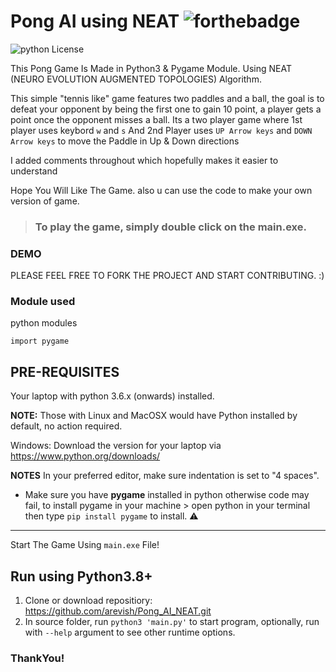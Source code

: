# Pong AI using NEAT  ![forthebadge](https://forthebadge.com/images/badges/made-with-python.svg)

![python License](https://img.shields.io/badge/MADE%20WITH-Pygames-green.svg)

This Pong Game Is Made in Python3 & Pygame Module.
Using NEAT (NEURO EVOLUTION AUGMENTED TOPOLOGIES) Algorithm.

This simple "tennis like" game features two paddles and a ball, the goal is to defeat your opponent by being the first one to gain 10 point, a player gets a point once the opponent misses a ball. Its a two player game where 1st player uses keybord ` w ` and ` s ` And 2nd Player uses `UP Arrow keys` and `DOWN Arrow keys` to move the Paddle in Up & Down directions

I added comments throughout which hopefully makes it easier to understand 

Hope You Will Like The Game. also u can use the code to make your own version of game.

> ### To play the game, simply double click on the **main.exe**.
###  DEMO 

<!-- ![pongdemo](https://user-images.githubusercontent.com/91308138/161219844-96994df6-8c76-4c35-9648-c0140b37562c.gif) -->

PLEASE FEEL FREE TO FORK THE PROJECT AND START CONTRIBUTING. :)

### Module used
python modules
```
import pygame
```

## PRE-REQUISITES
Your laptop with python 3.6.x (onwards) installed.

**NOTE:** Those with Linux and MacOSX would have Python installed by default, no action required.

Windows: Download the version for your laptop via https://www.python.org/downloads/

**NOTES**
In your preferred editor, make sure indentation is set to "4 spaces".

* Make sure you have **pygame** installed in python otherwise code may fail, to install pygame in your machine > open python in your terminal then type `pip install pygame` to install. :warning:

---

Start The Game Using `main.exe` File!

## Run using Python3.8+
1. Clone or download repositiory: https://github.com/arevish/Pong_AI_NEAT.git
2. In source folder, run `python3 'main.py'` to start program, optionally, run with `--help` argument to see other runtime options.

### ThankYou!